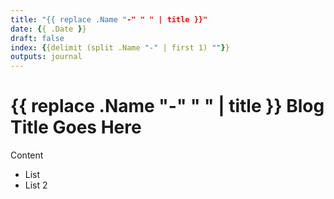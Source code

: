 ```yaml
---
title: "{{ replace .Name "-" " " | title }}"
date: {{ .Date }}
draft: false
index: {{delimit (split .Name "-" | first 1) ""}}
outputs: journal
---
```


# {{ replace .Name "-" " " | title }} Blog Title Goes Here

Content

- List
- List 2